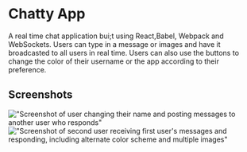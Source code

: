 # Chatty App

A real time chat application bui;t using React,Babel, Webpack and WebSockets. Users can type in a message or images and have it broadcasted to all users in real time. Users can also use the buttons to change the color of their username or the app according to their preference.

## Screenshots

!["Screenshot of user changing their name and posting messages to another user who responds"](https://github.com/SmugSnake/Chatty-App/blob/master/docs/Chatty-Screenshot.png?raw=true)
!["Screenshot of second user receiving first user's messages and responding, including alternate color scheme and multiple images"](https://github.com/SmugSnake/Chatty-App/blob/master/docs/Chatty-Screenshot2.png?raw=true)